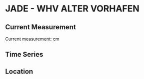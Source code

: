 # JADE - WHV ALTER VORHAFEN

## Current Measurement

Current measurement: <Value topic="rivers/pegel-online/JADE/WHV-ALTER-VORHAFEN/measurementValue"/> cm

## Time Series

<TimeSeries topic="rivers/pegel-online/JADE/WHV-ALTER-VORHAFEN/measurementValue" period="week" />

## Location

<WorldMap>
  <Marker lat="53.51449562030335" lon="8.145133955090275" labelTopic="rivers/pegel-online/JADE/WHV-ALTER-VORHAFEN/measurementValue" />
</WorldMap>
